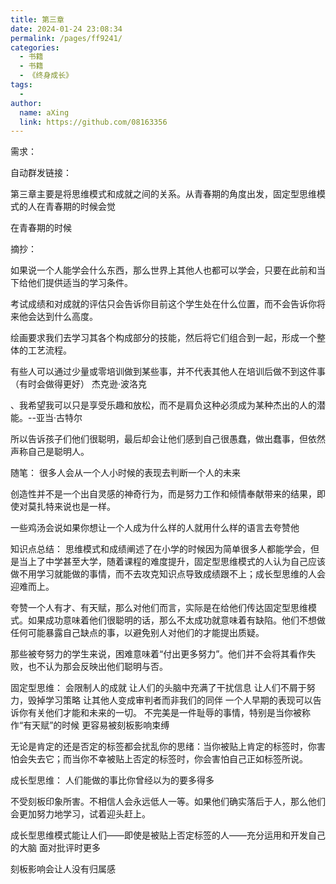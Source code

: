 ```yaml
---
title: 第三章
date: 2024-01-24 23:08:34
permalink: /pages/ff9241/
categories:
  - 书籍
  - 书籍
  - 《终身成长》
tags:
  - 
author: 
  name: aXing
  link: https://github.com/08163356
---
```



需求：

自动群发链接：

第三章主要是将思维模式和成就之间的关系。从青春期的角度出发，固定型思维模式的人在青春期的时候会觉

在青春期的时候





摘抄：
<!-- more -->
如果说一个人能学会什么东西，那么世界上其他人也都可以学会，只要在此前和当下给他们提供适当的学习条件。

考试成绩和对成就的评估只会告诉你目前这个学生处在什么位置，而不会告诉你将来他会达到什么高度。

绘画要求我们去学习其各个构成部分的技能，然后将它们组合到一起，形成一个整体的工艺流程。

有些人可以通过少量或零培训做到某些事，并不代表其他人在培训后做不到这件事（有时会做得更好）  杰克逊·波洛克

、我希望我可以只是享受乐趣和放松，而不是肩负这种必须成为某种杰出的人的潜能。--亚当·古特尔

所以告诉孩子们他们很聪明，最后却会让他们感到自己很愚蠢，做出蠢事，但依然声称自己是聪明人。

随笔：
很多人会从一个人小时候的表现去判断一个人的未来

创造性并不是一个出自灵感的神奇行为，而是努力工作和倾情奉献带来的结果，即使对莫扎特来说也是一样。

一些鸡汤会说如果你想让一个人成为什么样的人就用什么样的语言去夸赞他



知识点总结：
思维模式和成绩阐述了在小学的时候因为简单很多人都能学会，但是当上了中学甚至大学，随着课程的难度提升，固定型思维模式的人认为自己应该做不用学习就能做的事情，而不去攻克知识点导致成绩跟不上；成长型思维的人会迎难而上。

夸赞一个人有才、有天赋，那么对他们而言，实际是在给他们传达固定型思维模式。如果成功意味着他们很聪明的话，那么不太成功就意味着有缺陷。他们不想做任何可能暴露自己缺点的事，以避免别人对他们的才能提出质疑。

那些被夸努力的学生来说，困难意味着“付出更多努力”。他们并不会将其看作失败，也不认为那会反映出他们聪明与否。


固定型思维：
会限制人的成就
  让人们的头脑中充满了干扰信息
    让人们不屑于努力，毁掉学习策略
    让其他人变成审判者而非我们的同伴
一个人早期的表现可以告诉你有关他们才能和未来的一切。
不完美是一件耻辱的事情，特别是当你被称作“有天赋”的时候
更容易被刻板影响束缚

无论是肯定的还是否定的标签都会扰乱你的思绪：当你被贴上肯定的标签时，你害怕会失去它；而当你不幸被贴上否定的标签时，你会害怕自己正如标签所说。

成长型思维：
人们能做的事比你曾经以为的要多得多

不受刻板印象所害。不相信人会永远低人一等。如果他们确实落后于人，那么他们会更加努力地学习，试着迎头赶上。

成长型思维模式能让人们——即使是被贴上否定标签的人——充分运用和开发自己的大脑
面对批评时更多



刻板影响会让人没有归属感